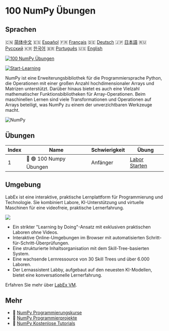 # 100 NumPy Übungen

## Sprachen

🇨🇳 [简体中文](README_zh.md) 🇪🇸 [Español](README_es.md) 🇫🇷 [Français](README_fr.md) 🇩🇪 [Deutsch](README_de.md) 🇯🇵 [日本語](README_ja.md) 🇷🇺 [Русский](README_ru.md) 🇰🇷 [한국어](README_ko.md) 🇧🇷 [Português](README_pt.md) 🇺🇸 [English](README.md) 

[![100 NumPy Übungen](https://cover-creator.labex.io/100-numpy-exercises.png?lang=de)](https://labex.io/de/courses/100-numpy-exercises)

[![Start-Learning](https://img.shields.io/badge/Start-Learning-whitesmoke?style=for-the-badge)](https://labex.io/de/courses/100-numpy-exercises)

NumPy ist eine Erweiterungsbibliothek für die Programmiersprache Python, die Operationen mit einer großen Anzahl hochdimensionaler Arrays und Matrizen unterstützt. Darüber hinaus bietet es auch eine Vielzahl mathematischer Funktionsbibliotheken für Array-Operationen. Beim maschinellen Lernen sind viele Transformationen und Operationen auf Arrays beteiligt, was NumPy zu einem der unverzichtbaren Werkzeuge macht.

![NumPy](https://img.shields.io/badge/NumPy-whitesmoke?style=for-the-badge&logo=numpy)


## Übungen

|   Index | Name                    | Schwierigkeit   | Übung                                                                                          |
|---------|-------------------------|-----------------|------------------------------------------------------------------------------------------------|
|       1 | 📖 🟢 100 Numpy Übungen | Anfänger        | <a target='_blank' href='https://labex.io/de/labs/100-numpy-exercises-20746'>Labor Starten</a> |

## Umgebung

LabEx ist eine interaktive, praktische Lernplattform für Programmierung und Technologie. Sie kombiniert Labore, KI-Unterstützung und virtuelle Maschinen für eine videofreie, praktische Lernerfahrung.

![](https://tutorial-screenshot.getvm.io/images/vm-1725247253.png)

- Ein strikter "Learning by Doing"-Ansatz mit exklusiven praktischen Laboren ohne Videos.
- Interaktive Online-Umgebungen im Browser mit automatisierten Schritt-für-Schritt-Überprüfungen.
- Eine strukturierte Inhaltsorganisation mit dem Skill-Tree-basierten System.
- Eine wachsende Lernressource von 30 Skill Trees und über 6.000 Laboren.
- Der Lernassistent Labby, aufgebaut auf den neuesten KI-Modellen, bietet eine konversationelle Lernerfahrung.

Erfahren Sie mehr über [LabEx VM](https://support.labex.io/using-labex/virtual-machine).

## Mehr

- 🔗 [NumPy Programmierungskurse](https://github.com/labex-labs/awesome-programming-courses)
- 🔗 [NumPy Programmierprojekte](https://github.com/labex-labs/awesome-programming-projects)
- 🔗 [NumPy Kostenlose Tutorials](https://github.com/labex-labs/numpy-free-tutorials)

